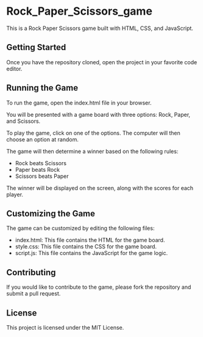 # Rock_Paper_Scissors_game

This is a Rock Paper Scissors game built with HTML, CSS, and JavaScript.

## Getting Started



Once you have the repository cloned, open the project in your favorite code editor.

## Running the Game

To run the game, open the index.html file in your browser.

You will be presented with a game board with three options: Rock, Paper, and Scissors.

To play the game, click on one of the options. The computer will then choose an option at random.

The game will then determine a winner based on the following rules:

* Rock beats Scissors
* Paper beats Rock
* Scissors beats Paper

The winner will be displayed on the screen, along with the scores for each player.

## Customizing the Game

The game can be customized by editing the following files:

* index.html: This file contains the HTML for the game board.
* style.css: This file contains the CSS for the game board.
* script.js: This file contains the JavaScript for the game logic.

## Contributing

If you would like to contribute to the game, please fork the repository and submit a pull request.

## License

This project is licensed under the MIT License.
